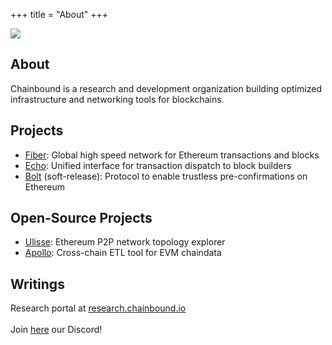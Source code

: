 +++
title = "About"
+++

![](/logo.svg)

## About
Chainbound is a research and development organization building optimized infrastructure and networking tools for blockchains.

## Projects
* [Fiber](https://fiber.chainbound.io/): Global high speed network for Ethereum transactions and blocks
* [Echo](https://echo.chainbound.io/): Unified interface for transaction dispatch to block builders
* [Bolt](https://chainbound.github.io/bolt-docs/) (soft-release): Protocol to enable trustless pre-confirmations on Ethereum

## Open-Source Projects
* [Ulisse](https://chainbound.grafana.net/public-dashboards/b39ed764b36548a2a74024eab3de2fe3): Ethereum P2P network topology explorer
* [Apollo](https://chainbound.github.io/bolt-docs/): Cross-chain ETL tool for EVM chaindata

## Writings
Research portal at [research.chainbound.io](https://research.chainbound.io/)\
\
Join [here](https://discord.gg/Q8xAsuCVrT) our Discord!

